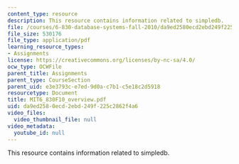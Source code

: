 ```yaml
---
content_type: resource
description: This resource contains information related to simpledb.
file: /courses/6-830-database-systems-fall-2010/da9ed2580ecd2ebd249f225c2862f4a6_MIT6_830F10_overview.pdf
file_size: 530176
file_type: application/pdf
learning_resource_types:
- Assignments
license: https://creativecommons.org/licenses/by-nc-sa/4.0/
ocw_type: OCWFile
parent_title: Assignments
parent_type: CourseSection
parent_uid: e3e3793c-e7ed-9d0a-c7b1-c5e18c2d5918
resourcetype: Document
title: MIT6_830F10_overview.pdf
uid: da9ed258-0ecd-2ebd-249f-225c2862f4a6
video_files:
  video_thumbnail_file: null
video_metadata:
  youtube_id: null
---
```

This resource contains information related to simpledb.